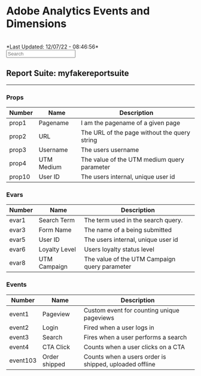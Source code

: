 
# Adobe Analytics Events and Dimensions
<br>
*Last Updated: 12/07/22 - 08:46:56*
<div id="variablesearch">
    <input name="search" placeholder="Search" value="">
</div>

## Report Suite: myfakereportsuite
<hr>

### Props

| Number | Name | Description |
|----------|----------|----------|
|prop1 | Pagename | I am the pagename of a given page
|prop2 | URL | The URL of the page without the query string
|prop3 | Username | The users username
|prop4 | UTM Medium | The value of the UTM medium query parameter
|prop10 | User ID | The users internal, unique user id


### Evars

| Number | Name | Description |
|----------|----------|----------|
|evar1|Search Term|The term used in the search query.|
|evar3|Form Name|The name of a being submitted|
|evar5|User ID|The users internal, unique user id|
|evar6|Loyalty Level|Users loyalty status level|
|evar8|UTM Campaign|The value of the UTM Campaign query parameter|



### Events

| Number | Name | Description |
|----------|----------|----------|
|event1|Pageview|Custom event for counting unique pageviews|
|event2|Login|Fired when a user logs in|
|event3|Search|Fires when a user performs a search|
|event4|CTA Click|Counts when a user clicks on a CTA|
|event103|Order shipped|Counts when a users order is shipped, uploaded offline|
